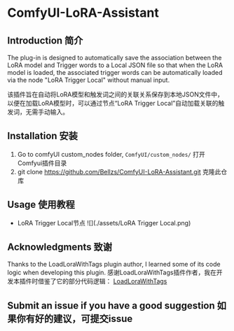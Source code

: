 # ComfyUI-LoRA-Assistant

## Introduction 简介
The plug-in is designed to automatically save the association between the LoRA model and Trigger words to a Local JSON file so that when the LoRA model is loaded, the associated trigger words can be automatically loaded via the node "LoRA Trigger Local" without manual input.

该插件旨在自动将LoRA模型和触发词之间的关联关系保存到本地JSON文件中，以便在加载LoRA模型时，可以通过节点“LoRA Trigger Local”自动加载关联的触发词，无需手动输入。

## Installation 安装
1. Go to comfyUI custom_nodes folder, `ComfyUI/custom_nodes/` 打开Comfyui插件目录
2. git clone https://github.com/Bellzs/ComfyUI-LoRA-Assistant.git 克隆此仓库

## Usage 使用教程
- LoRA Trigger Local节点
![](./assets/LoRA Trigger Local.png)

## Acknowledgments 致谢
Thanks to the LoadLoraWithTags plugin author, I learned some of its code logic when developing this plugin.
感谢LoadLoraWithTags插件作者，我在开发本插件时借鉴了它的部分代码逻辑：
[LoadLoraWithTags](https://github.com/Extraltodeus/LoadLoraWithTags)

## Submit an issue if you have a good suggestion 如果你有好的建议，可提交issue

